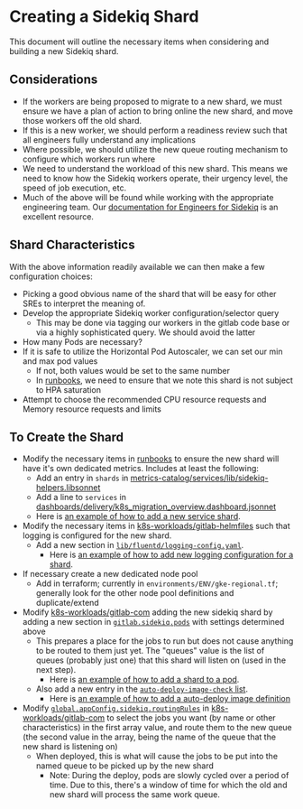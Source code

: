 # Creating a Sidekiq Shard

This document will outline the necessary items when considering and building a
new Sidekiq shard.

## Considerations

* If the workers are being proposed to migrate to a new shard, we must ensure we
  have a plan of action to bring online the new shard, and move those workers
  off the old shard.
* If this is a new worker, we should perform a readiness review such that all
  engineers fully understand any implications
* Where possible, we should utilize the new queue routing mechanism to configure
  which workers run where
* We need to understand the workload of this new shard.  This means we need to
  know how the Sidekiq workers operate, their urgency level, the speed of job
  execution, etc.
* Much of the above will be found while working with the appropriate engineering
  team.  Our [documentation for Engineers for
  Sidekiq](https://docs.gitlab.com/ee/development/sidekiq_style_guide.html) is an
  excellent resource.

## Shard Characteristics

With the above information readily available we can then make a few
configuration choices:

* Picking a good obvious name of the shard that will be easy for other SREs to
  interpret the meaning of.
* Develop the appropriate Sidekiq worker configuration/selector query
  * This may be done via tagging our workers in the gitlab code base or via a
    highly sophisticated query.  We should avoid the latter
* How many Pods are necessary?
* If it is safe to utilize the Horizontal Pod Autoscaler, we can set our min
  and max pod values
  * If not, both values would be set to the same number
  * In [runbooks], we need to ensure that we note this shard is not subject to HPA
    saturation
* Attempt to choose the recommended CPU resource requests and Memory resource
  requests and limits

## To Create the Shard

* Modify the necessary items in [runbooks] to ensure the new shard will have it's
  own dedicated metrics.  Includes at least the following:
  * Add an entry in `shards` in [metrics-catalog/services/lib/sidekiq-helpers.libsonnet](https://gitlab.com/gitlab-com/runbooks/-/blob/master/metrics-catalog/services/lib/sidekiq-helpers.libsonnet)
  * Add a line to `services` in [dashboards/delivery/k8s_migration_overview.dashboard.jsonnet](https://gitlab.com/gitlab-com/runbooks/-/blob/master/dashboards/delivery/k8s_migration_overview.dashboard.jsonnet)
  * Here is [an example of how to add a new service shard](https://gitlab.com/gitlab-com/runbooks/-/merge_requests/4773/diffs).
* Modify the necessary items in [k8s-workloads/gitlab-helmfiles] such that logging is configured for the new shard.
  * Add a new section in [`lib/fluentd/logging-config.yaml`](https://gitlab.com/gitlab-com/gl-infra/k8s-workloads/tanka-deployments/-/blob/master/lib/fluentd/logging-config.yaml).
    * Here is [an example of how to add new logging configuration for a shard](https://gitlab.com/gitlab-com/gl-infra/k8s-workloads/tanka-deployments/-/merge_requests/440/diffs).
* If necessary create a new dedicated node pool
  * Add in terraform; currently in `environments/ENV/gke-regional.tf`; generally
      look for the other node pool definitions and duplicate/extend
* Modify [k8s-workloads/gitlab-com] adding the new sidekiq shard by adding a new section
  in [`gitlab.sidekiq.pods`](https://gitlab.com/gitlab-com/gl-infra/k8s-workloads/gitlab-com/-/blob/master/releases/gitlab/values/gstg.yaml.gotmpl) with settings determined above
  * This prepares a place for the jobs to run but does not cause anything to be routed
    to them just yet. The  "queues" value is the list of queues (probably just one) that
    this shard will listen on (used in the next step).
    * Here is [an example of how to add a shard to a pod](https://gitlab.com/gitlab-com/gl-infra/k8s-workloads/gitlab-com/-/merge_requests/1938/diffs#21a2743843174713a5692d172e40c08ce3a80383_505_505).
  * Also add a new entry in the [`auto-deploy-image-check` list](https://gitlab.com/gitlab-com/gl-infra/k8s-workloads/gitlab-com/-/blob/master/auto-deploy-image-check/gstg.json).
    * Here is [an example of how to add a auto-deploy image definition](https://gitlab.com/gitlab-com/gl-infra/k8s-workloads/gitlab-com/-/merge_requests/1938/diffs#42cbaf891b66f60a3a592f89140cb1409607642f_61_61)
* Modify [`global.appConfig.sidekiq.routingRules`](https://gitlab.com/gitlab-com/gl-infra/k8s-workloads/gitlab-com/-/blob/master/releases/gitlab/values/gstg.yaml.gotmpl) in [k8s-workloads/gitlab-com] to select
  the jobs you want (by name or other characteristics) in the first array value, and
  route them to the new queue (the second value in the array, being the name of the queue
  that the new shard is listening on)
  * When deployed, this is what will cause the jobs to be put into the named queue to be picked
    up by the new shard
    * Note: During the deploy, pods are slowly cycled over a period of time.  Due to this, there's a window of time for which the old and new shard will process the same work queue.

[k8s-workloads/gitlab-helmfiles]: https://gitlab.com/gitlab-com/gl-infra/k8s-workloads/gitlab-helmfiles
[k8s-workloads/gitlab-com]: https://gitlab.com/gitlab-com/gl-infra/k8s-workloads/gitlab-com
[runbooks]: https://gitlab.com/gitlab-com/runbooks
